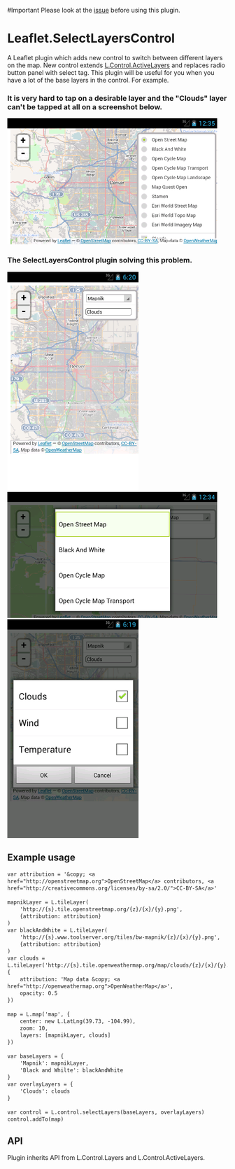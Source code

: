 #Important
Please look at the [issue](https://github.com/vogdb/SelectLayersControl/issues/1) before using this plugin.

# Leaflet.SelectLayersControl
A Leaflet plugin which adds new control to switch between different layers on the map. New control extends [L.Control.ActiveLayers](https://github.com/vogdb/Leaflet.ActiveLayers "ActiveLayers") and replaces radio button panel with select tag. This plugin will be useful for you when you have a lot of the base layers in the control. For example.

### It is very hard to tap on a desirable layer and the "Clouds" layer can't be tapped at all on a screenshot below.

![control with radio panel](screenshots/radio.png "control with radio panel")

### The SelectLayersControl plugin solving this problem.

![control with select tag](screenshots/select.png "control with select tag")
![tap on the base layer select](screenshots/baseLayer-tap.png "tap on the base layer select tag")
![tap on the overlay layers select](screenshots/overlayLayer-tap.png "tap on the overlay layers select tag")

## Example usage

    var attribution = '&copy; <a href="http://openstreetmap.org">OpenStreetMap</a> contributors, <a href="http://creativecommons.org/licenses/by-sa/2.0/">CC-BY-SA</a>'

    mapnikLayer = L.tileLayer(
        'http://{s}.tile.openstreetmap.org/{z}/{x}/{y}.png',
        {attribution: attribution}
    )
    var blackAndWhite = L.tileLayer(
        'http://{s}.www.toolserver.org/tiles/bw-mapnik/{z}/{x}/{y}.png',
        {attribution: attribution}
    )
    var clouds = L.tileLayer('http://{s}.tile.openweathermap.org/map/clouds/{z}/{x}/{y}.png', {
        attribution: 'Map data &copy; <a href="http://openweathermap.org">OpenWeatherMap</a>',
        opacity: 0.5
    })

    map = L.map('map', {
        center: new L.LatLng(39.73, -104.99),
        zoom: 10,
        layers: [mapnikLayer, clouds]
    })

    var baseLayers = {
        'Mapnik': mapnikLayer,
        'Black and Whilte': blackAndWhite
    }
    var overlayLayers = {
        'Clouds': clouds
    }

    var control = L.control.selectLayers(baseLayers, overlayLayers)
    control.addTo(map)

## API
Plugin inherits API from L.Control.Layers and L.Control.ActiveLayers.